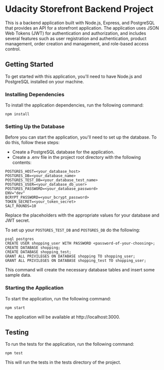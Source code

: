 # Udacity Storefront Backend Project

This is a backend application built with Node.js, Express, and PostgreSQL that provides an API for a storefront application. The application uses JSON Web Tokens (JWT) for authentication and authorization, and includes several features such as user registration and authentication, product management, order creation and management, and role-based access control.

## Getting Started

To get started with this application, you'll need to have Node.js and PostgreSQL installed on your machine.

### Installing Dependencies

To install the application dependencies, run the following command:

```
npm install
```

### Setting Up the Database

Before you can start the application, you'll need to set up the database. To do this, follow these steps:

- Create a PostgreSQL database for the application.
- Create a .env file in the project root directory with the following contents:

```
POSTGRES_HOST=<your_database_host>
POSTGRES_DB=<your_database_name>
POSTGRES_TEST_DB=<your_database_test_name>
POSTGRES_USER=<your_database_db_user>
POSTGRES_PASSWORD=<your_database_password>
ENV="dev"
BCRYPT_PASSWORD=<your_bcrypt_password>
TOKEN_SECRET=<your_token_secret>
SALT_ROUNDS=10
```

Replace the placeholders with the appropriate values for your database and JWT secret.

To set up your `POSTGRES_TEST_DB` and `POSTGRES_DB` do the following:

```
psql postgres
CREATE USER shopping_user WITH PASSWORD <password-of-your-choosing>;
CREATE DATABASE shopping;
CREATE DATABASE shopping_test;
GRANT ALL PRIVILEGES ON DATABASE shopping TO shopping_user;
GRANT ALL PRIVILEGES ON DATABASE shopping_test TO shopping_user;
```

This command will create the necessary database tables and insert some sample data.

### Starting the Application

To start the application, run the following command:

```
npm start
```

The application will be available at http://localhost:3000.

## Testing

To run the tests for the application, run the following command:

```
npm test
```

This will run the tests in the tests directory of the project.
